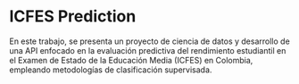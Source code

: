 # ICFES Prediction
En este trabajo, se presenta un proyecto de ciencia de datos y desarrollo de una API enfocado en la evaluación predictiva del rendimiento estudiantil en el Examen de Estado de la Educación Media (ICFES) en Colombia, empleando metodologías de clasificación supervisada.
